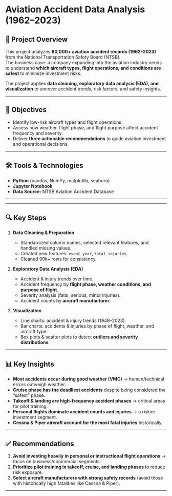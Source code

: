 # Aviation Accident Data Analysis (1962–2023)

## 📌 Project Overview
This project analyzes **80,000+ aviation accident records (1962–2023)** from the National Transportation Safety Board (NTSB).  
The business case: a company expanding into the aviation industry needs to understand **which aircraft types, flight operations, and conditions are safest** to minimize investment risks.  

The project applies **data cleaning, exploratory data analysis (EDA), and visualization** to uncover accident trends, risk factors, and safety insights.  

---

## 🎯 Objectives
- Identify low-risk aircraft types and flight operations.  
- Assess how weather, flight phase, and flight purpose affect accident frequency and severity.  
- Deliver **three actionable recommendations** to guide aviation investment and operational decisions.  

---

## 🛠️ Tools & Technologies
- **Python** (pandas, NumPy, matplotlib, seaborn)  
- **Jupyter Notebook**  
- **Data Source:** NTSB Aviation Accident Database  

---


---

## 🔍 Key Steps
1. **Data Cleaning & Preparation**
   - Standardized column names, selected relevant features, and handled missing values.  
   - Created new features: `event_year`, `total_injuries`.  
   - Cleaned 90k+ rows for consistency.  

2. **Exploratory Data Analysis (EDA)**
   - Accident & injury trends over time.  
   - Accident frequency by **flight phase, weather conditions, and purpose of flight**.  
   - Severity analysis (fatal, serious, minor injuries).  
   - Accident counts by **aircraft manufacturer**.  

3. **Visualization**
   - Line charts: accident & injury trends (1948–2023).  
   - Bar charts: accidents & injuries by phase of flight, weather, and aircraft type.  
   - Box plots & scatter plots to detect **outliers and severity distributions**.  

---

## 📊 Key Insights
- **Most accidents occur during good weather (VMC)** → human/technical errors outweigh weather.  
- **Cruise phase has the deadliest accidents** despite being considered the “safest” phase.  
- **Takeoff & landing are high-frequency accident phases** → critical areas for pilot training.  
- **Personal flights dominate accident counts and injuries** → a riskier investment segment.  
- **Cessna & Piper aircraft account for the most fatal injuries** historically.  

---

## ✅ Recommendations
1. **Avoid investing heavily in personal or instructional flight operations** → focus on business/commercial segments.  
2. **Prioritize pilot training in takeoff, cruise, and landing phases** to reduce risk exposure.  
3. **Select aircraft manufacturers with strong safety records** (avoid those with historically high fatalities like Cessna & Piper).  

---

